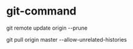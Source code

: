 # git-command

git remote update origin --prune

git pull origin master --allow-unrelated-histories
